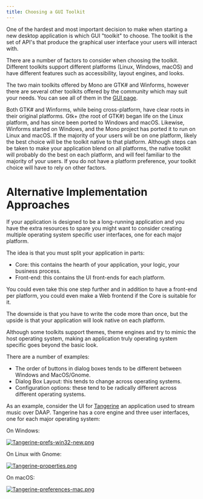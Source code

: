 ```yaml
---
title: Choosing a GUI Toolkit
---
```


One of the hardest and most important decision to make when starting a new desktop application is which GUI "toolkit" to choose. The toolkit is the set of API's that produce the graphical user interface your users will interact with.

There are a number of factors to consider when choosing the toolkit. Different toolkits support different platforms (Linux, Windows, macOS) and have different features such as accessibility, layout engines, and looks.

The two main toolkits offered by Mono are GTK# and Winforms, however there are several other toolkits offered by the community which may suit your needs. You can see all of them in the [GUI page](/docs/gui/).

Both GTK# and Winforms, while being cross-platform, have clear roots in their original platforms. Gtk+ (the root of GTK#) began life on the Linux platform, and has since been ported to Windows and macOS. Likewise, Winforms started on Windows, and the Mono project has ported it to run on Linux and macOS. If the majority of your users will be on one platform, likely the best choice will be the toolkit native to that platform. Although steps can be taken to make your application blend on all platforms, the native toolkit will probably do the best on each platform, and will feel familiar to the majority of your users. If you do not have a platform preference, your toolkit choice will have to rely on other factors.

Alternative Implementation Approaches
=====================================

If your application is designed to be a long-running application and you have the extra resources to spare you might want to consider creating multiple operating system specific user interfaces, one for each major platform.

The idea is that you must split your application in parts:

-   Core: this contains the hearth of your application, your logic, your business process.
-   Front-end: this contains the UI front-ends for each platform.

You could even take this one step further and in addition to have a front-end per platform, you could even make a Web frontend if the Core is suitable for it.

The downside is that you have to write the code more than once, but the upside is that your application will look native on each platform.

Although some toolkits support themes, theme engines and try to mimic the host operating system, making an application truly operating system specific goes beyond the basic look.

There are a number of examples:

-   The order of buttons in dialog boxes tends to be different between Windows and MacOS/Gnome.
-   Dialog Box Layout: this tends to change across operating systems.
-   Configuration options: these tend to be radically different across different operating systems.

As an example, consider the UI for [Tangerine](https://launchpad.net/tangerine) an application used to stream music over DAAP. Tangerine has a core engine and three user interfaces, one for each major operating system:

On Windows:

[![Tangerine-prefs-win32-new.png](/archived/images/1/17/Tangerine-prefs-win32-new.png)](/archived/images/1/17/Tangerine-prefs-win32-new.png)

On Linux with Gnome:

[![Tangerine-properties.png](/archived/images/e/e3/Tangerine-properties.png)](/archived/images/e/e3/Tangerine-properties.png)

On macOS:

[![Tangerine-preferences-mac.png](/archived/images/a/a6/Tangerine-preferences-mac.png)](/archived/images/a/a6/Tangerine-preferences-mac.png)

